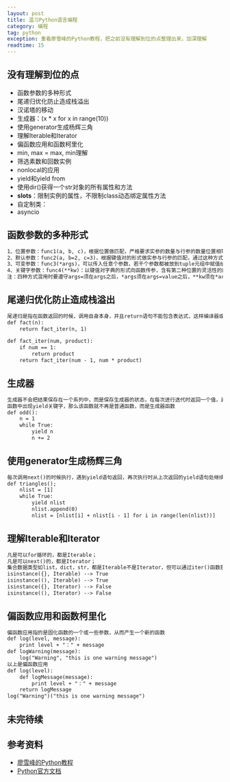 ```yaml
---
layout: post
title: 温习Python语言编程
category: 编程
tag: python
exception: 重看廖雪峰的Python教程，把之前没有理解到位的点整理出来，加深理解
readtime: 15
---
```


## 没有理解到位的点
* 函数参数的多种形式
* 尾递归优化防止造成栈溢出
* 汉诺塔的移动
* 生成器：(x * x for x in range(10))
* 使用generator生成杨辉三角
* 理解Iterable和Iterator
* 偏函数应用和函数柯里化
* min, max = max, min理解
* 筛选素数和回数实例
* nonlocal的应用
* yield和yield from
* 使用dir()获得一个str对象的所有属性和方法
* __slots__：限制实例的属性，不限制class动态绑定属性方法
* 自定制类：
* asyncio

## 函数参数的多种形式
```html
1、位置参数：func1(a, b, c)，根据位置做匹配，严格要求实参的数量与行参的数量位置相等
2、默认参数：func2(a, b=2, c=3)，根据键值对的形式做实参与行参的匹配，通过这种方式可以忽略参数的位置关系，直接根据关键字来进行赋值，不传则用默认值
3、可变参数：func3(*args)，可以传入任意个参数，若干个参数都被放到tuple元组中赋值给形参args，函数中直接操作args这个tuple元组就可以了
4、关键字参数：func4(**kw)：以键值对字典的形式向函数传参，含有第二种位置的灵活性的同时具有第三种方式的数量上的无限制
注：四种方式混用时要遵守args=须在args之后，*args须在args=value之后，**kw须在*args之后
```

## 尾递归优化防止造成栈溢出
```html
尾递归是指在函数返回的时候，调用自身本身，并且return语句不能包含表达式，这样编译器或者解释器就可以把尾递归做优化，使递归本身无论调用多少次都只占用一个栈帧，不会出现栈溢出的情况
def fact(n):
    return fact_iter(n, 1)

def fact_iter(num, product):
    if num == 1:
        return product
    return fact_iter(num - 1, num * product)
```

## 生成器
```html
生成器不会把结果保存在一个系列中，而是保存生成器的状态，在每次进行迭代时返回一个值，直到遇到StopIteration异常结束
函数中出现yield关键字，那么该函数就不再是普通函数，而是生成器函数
def odd():
    n = 1
    while True:
        yield n
        n += 2
```

## 使用generator生成杨辉三角
```html
每次调用next()的时候执行，遇到yield语句返回，再次执行时从上次返回的yield语句处继续执行
def triangles();
    nlist = [1]
    while True:
        yield nlist
        nlist.append(0)
        nlist = [nlist[i] + nlist[i - 1] for i in range(len(nlist))]
```

## 理解Iterable和Iterator
```html
凡是可以for循环的，都是Iterable；
凡是可以next()的，都是Iterator；
集合数据类型如list，dict，str，都是Iterable不是Iterator，但可以通过iter()函数获得一个Iterator对象
isinstance({}, Iterable) --> True
isinstance((), Iterable) --> True
isinstance({}, Iterator) --> False
isinstance((), Iterator) --> False
```

## 偏函数应用和函数柯里化
```html
偏函数应用指的是固化函数的一个或一些参数，从而产生一个新的函数
def log(level, message):
    print level + "：" + message
def logWarning(message):
    log("Warning", "this is one warning message")
以上是偏函数应用
def log(level):
    def logMessage(message):
        print level + "：" + message
    return logMessage
log("Warning")("this is one warning message")
```

## 未完待续

## 参考资料
* [廖雪峰的Python教程](https://www.liaoxuefeng.com/wiki/0014316089557264a6b348958f449949df42a6d3a2e542c000)
* [Python官方文档](https://docs.python.org/3/)
